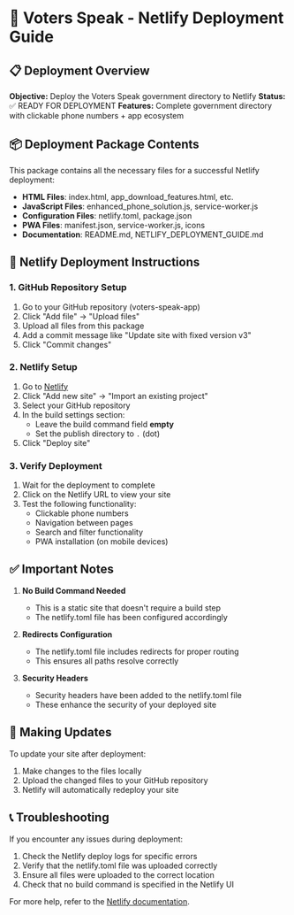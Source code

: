 # 🚀 Voters Speak - Netlify Deployment Guide

## 📋 Deployment Overview

**Objective:** Deploy the Voters Speak government directory to Netlify
**Status:** ✅ READY FOR DEPLOYMENT
**Features:** Complete government directory with clickable phone numbers + app ecosystem

## 📦 Deployment Package Contents

This package contains all the necessary files for a successful Netlify deployment:

- **HTML Files**: index.html, app_download_features.html, etc.
- **JavaScript Files**: enhanced_phone_solution.js, service-worker.js
- **Configuration Files**: netlify.toml, package.json
- **PWA Files**: manifest.json, service-worker.js, icons
- **Documentation**: README.md, NETLIFY_DEPLOYMENT_GUIDE.md

## 🚀 Netlify Deployment Instructions

### 1. GitHub Repository Setup
1. Go to your GitHub repository (voters-speak-app)
2. Click "Add file" → "Upload files"
3. Upload all files from this package
4. Add a commit message like "Update site with fixed version v3"
5. Click "Commit changes"

### 2. Netlify Setup
1. Go to [Netlify](https://app.netlify.com/)
2. Click "Add new site" → "Import an existing project"
3. Select your GitHub repository
4. In the build settings section:
   - Leave the build command field **empty**
   - Set the publish directory to `.` (dot)
5. Click "Deploy site"

### 3. Verify Deployment
1. Wait for the deployment to complete
2. Click on the Netlify URL to view your site
3. Test the following functionality:
   - Clickable phone numbers
   - Navigation between pages
   - Search and filter functionality
   - PWA installation (on mobile devices)

## ✅ Important Notes

1. **No Build Command Needed**
   - This is a static site that doesn't require a build step
   - The netlify.toml file has been configured accordingly

2. **Redirects Configuration**
   - The netlify.toml file includes redirects for proper routing
   - This ensures all paths resolve correctly

3. **Security Headers**
   - Security headers have been added to the netlify.toml file
   - These enhance the security of your deployed site

## 🔄 Making Updates

To update your site after deployment:

1. Make changes to the files locally
2. Upload the changed files to your GitHub repository
3. Netlify will automatically redeploy your site

## 📞 Troubleshooting

If you encounter any issues during deployment:

1. Check the Netlify deploy logs for specific errors
2. Verify that the netlify.toml file was uploaded correctly
3. Ensure all files were uploaded to the correct location
4. Check that no build command is specified in the Netlify UI

For more help, refer to the [Netlify documentation](https://docs.netlify.com/).